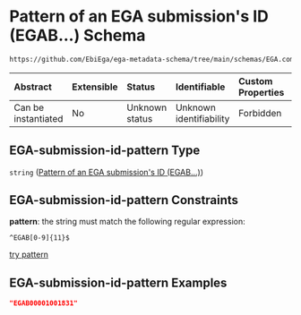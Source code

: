 # Pattern of an EGA submission's ID (EGAB...) Schema

```txt
https://github.com/EbiEga/ega-metadata-schema/tree/main/schemas/EGA.common-definitions.json#/definitions/EGA-submission-id-pattern
```



| Abstract            | Extensible | Status         | Identifiable            | Custom Properties | Additional Properties | Access Restrictions | Defined In                                                                                           |
| :------------------ | :--------- | :------------- | :---------------------- | :---------------- | :-------------------- | :------------------ | :--------------------------------------------------------------------------------------------------- |
| Can be instantiated | No         | Unknown status | Unknown identifiability | Forbidden         | Allowed               | none                | [EGA.common-definitions.json\*](../../../schemas/EGA.common-definitions.json "open original schema") |

## EGA-submission-id-pattern Type

`string` ([Pattern of an EGA submission's ID (EGAB...)](ega-12-definitions-pattern-of-an-ega-submissions-id-egab.md))

## EGA-submission-id-pattern Constraints

**pattern**: the string must match the following regular expression:&#x20;

```regexp
^EGAB[0-9]{11}$
```

[try pattern](https://regexr.com/?expression=%5EEGAB%5B0-9%5D%7B11%7D%24 "try regular expression with regexr.com")

## EGA-submission-id-pattern Examples

```json
"EGAB00001001831"
```
